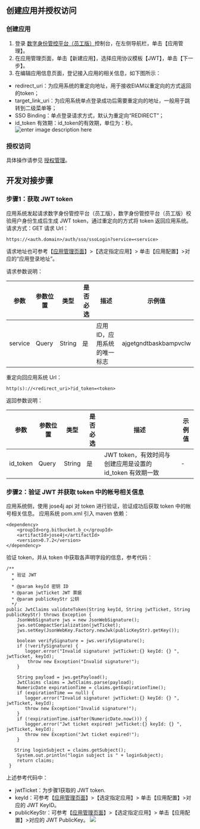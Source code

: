 
## 创建应用并授权访问
### 创建应用
1. 登录 [数字身份管控平台（员工版）]()控制台，在左侧导航栏，单击【应用管理】。
2. 在应用管理页面，单击【新建应用】，选择应用协议模板【JWT】，单击【下一步】。
3. 在编辑应用信息页面，登记接入应用的相关信息，如下图所示：
 - redirect_uri：为应用系统的重定向地址，用于接收EIAM以重定向的方式返回的token；
 - target_link_uri：为应用系统单点登录成功后需要重定向的地址，一般用于跳转到二级菜单等；
 - SSO Binding：单点登录请求方式，默认为重定向“REDIRECT”；
 - id_token 有效期：id_token的有效期，单位为：秒。
 ![enter image description here](file:///C:/Users/V_GYYU~1/AppData/Local/Temp/msohtmlclip1/01/clip_image002.png)

### 授权访问
具体操作请参见 [授权管理](https://cloud.tencent.com/document/product/1442/55069)。

## 开发对接步骤
### 步骤1：获取 JWT token
应用系统发起请求数字身份管控平台（员工版），数字身份管控平台（员工版）校验用户身份生成后生成 JWT token，通过重定向的方式将 token 返回应用系统。
请求方式：GET
请求 Url：
```
https://<auth.domain>/auth/sso/ssoLogin?service=<service>
```
请求地址也可参考【[应用管理页面]()】>【选定指定应用】> 单击【应用配置】>对应的“应用登录地址”。

请求参数说明：

| 参数    | 参数位置 | 类型   | 是否必选 | 描述                         | 示例值                |
| ------- | -------- | ------ | -------- | ---------------------------- | --------------------- |
| service | Query    | String | 是       | 应用 ID，应用系统的唯一标志 | ajgetgndtbaskbampvclw |

重定向回应用系统 Url：
```
http(s)://<redirect_uri>?id_token=<token>
```

返回参数说明：

| 参数     | 参数位置 | 类型   | 是否必选 | 描述                                                        | 示例值 |
| -------- | -------- | ------ | -------- | ----------------------------------------------------------- | ------ |
| id_token | Query    | String | 是       | JWT token，有效时间与创建应用是设置的 id_token 有效期一致 |     -   |

### 步骤2：验证 JWT 并获取 token 中的帐号相关信息
应用系统侧，使用 jose4j api 对 token 进行验证，验证成功后获取 token 中的帐号相关信息。
应用系统 pom.xml 引入 maven 依赖：
```
<dependency>
    <groupId>org.bitbucket.b_c</groupId>
    <artifactId>jose4j</artifactId>
    <version>0.7.2</version>
</dependency>
```
验证 token，并从 token 中获取各声明字段的信息，参考代码：
```
/**
  * 验证 JWT
  *
  * @param keyId 密钥 ID
  * @param jwtTicket JWT 票据
  * @param publicKeyStr 公钥
  */
public JwtClaims validateToken(String keyId, String jwtTicket, String publicKeyStr) throws Exception {
    JsonWebSignature jws = new JsonWebSignature();
    jws.setCompactSerialization(jwtTicket);
    jws.setKey(JsonWebKey.Factory.newJwk(publicKeyStr).getKey());
		
    boolean verifySignature = jws.verifySignature();
    if (!verifySignature) {
       logger.error("Invalid signature! jwtTicket:{} keyId: {} ", jwtTicket, keyId);
        throw new Exception("Invalid signature!");
    } 
	
    String payload = jws.getPayload();
    JwtClaims claims = JwtClaims.parse(payload);
    NumericDate expirationTime = claims.getExpirationTime();
    if (expirationTime == null) {
       logger.error("Invalid signature! jwtTicket:{} keyId: {} ", jwtTicket, keyId);
       throw new Exception("Invalid signature!");
    }
    if (!expirationTime.isAfter(NumericDate.now())) {
       logger.error("Jwt ticket expired! jwtTicket:{} keyId: {} ", jwtTicket, keyId);
       throw new Exception("Jwt ticket expired!");
    }

   String loginSubject = claims.getSubject();
    System.out.println("login subject is " + loginSubject);
    return claims;
 }
```

上述参考代码中：
- jwtTicket：为步骤1获取的 JWT token.
- keyId：可参考【[应用管理页面]()】>【选定指定应用】> 单击【应用配置】>对应的 JWT KeyID。
- publicKeyStr：可参考【[应用管理页面]()】>【选定指定应用】> 单击【应用配置】>对应的 JWT PublicKey。
![](https://main.qcloudimg.com/raw/76bc5c613c1be9b9603f1f79cf157f4b.png)
